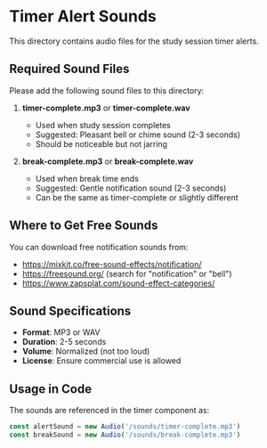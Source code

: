 # Timer Alert Sounds

This directory contains audio files for the study session timer alerts.

## Required Sound Files

Please add the following sound files to this directory:

1. **timer-complete.mp3** or **timer-complete.wav**
   - Used when study session completes
   - Suggested: Pleasant bell or chime sound (2-3 seconds)
   - Should be noticeable but not jarring

2. **break-complete.mp3** or **break-complete.wav**
   - Used when break time ends
   - Suggested: Gentle notification sound (2-3 seconds)
   - Can be the same as timer-complete or slightly different

## Where to Get Free Sounds

You can download free notification sounds from:
- https://mixkit.co/free-sound-effects/notification/
- https://freesound.org/ (search for "notification" or "bell")
- https://www.zapsplat.com/sound-effect-categories/

## Sound Specifications

- **Format**: MP3 or WAV
- **Duration**: 2-5 seconds
- **Volume**: Normalized (not too loud)
- **License**: Ensure commercial use is allowed

## Usage in Code

The sounds are referenced in the timer component as:
```typescript
const alertSound = new Audio('/sounds/timer-complete.mp3')
const breakSound = new Audio('/sounds/break-complete.mp3')
```
